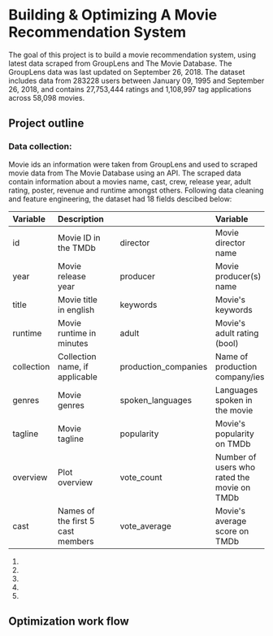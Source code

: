 # Building & Optimizing A Movie Recommendation System

The goal of this project is to build a movie recommendation system, using latest data scraped from GroupLens and The Movie Database. The GroupLens data was last updated on September 26, 2018. The dataset includes data from 283228 users between January 09, 1995 and September 26, 2018, and contains 27,753,444 ratings and 1,108,997 tag applications across 58,098 movies.

## Project outline
### Data collection:
Movie ids an information were taken from GroupLens and used to scraped movie data from The Movie Database using an API. The scraped data contain information about a movies name, cast, crew, release year, adult rating, poster, revenue and runtime amongst others. Following data cleaning and feature engineering, the dataset had 18 fields descibed below:

|Variable|Description|||Variable|Description|
|:--------|:-----------|-|-|:--------|:-----------|
|id|Movie ID in the TMDb||director|Movie director name|
|year|Movie release year||producer|Movie producer(s) name|
|title|Movie title in english||keywords|Movie's keywords|
|runtime|Movie runtime in minutes||adult|Movie's adult rating (bool)|
|collection|Collection name, if applicable||production_companies|Name of production company/ies|
|genres|Movie genres||spoken_languages|Languages spoken in the movie|
|tagline|Movie tagline||popularity|Movie's popularity on TMDb|
|overview|Plot overview||vote_count|Number of users who rated the movie on TMDb|
|cast|Names of the first 5 cast members||vote_average|Movie's average score on TMDb|

<ol>
  <li></li>
  <li></li>
  <li></li>
  <li></li>
  <li></li>
</ol>

## Optimization work flow
